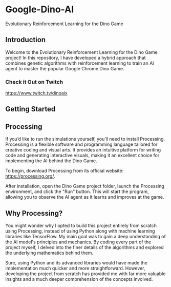 # Google-Dino-AI
Evolutionary Reinforcement Learning for the Dino Game

## Introduction
Welcome to the Evolutionary Reinforcement Learning for the Dino Game project! In this repository, I have developed a hybrid approach that combines genetic algorithms with reinforcement learning to train an AI agent to master the popular Google Chrome Dino Game.

### Check it Out on Twitch
https://www.twitch.tv/dinoaix

## Getting Started

## Processing
If you’d like to run the simulations yourself, you’ll need to install Processing. Processing is a flexible software and programming language tailored for creative coding and visual arts. It provides an intuitive platform for writing code and generating interactive visuals, making it an excellent choice for implementing the AI behind the Dino Game.

To begin, download Processing from its official website: https://processing.org/.

After installation, open the Dino Game project folder, launch the Processing environment, and click the "Run" button. This will start the program, allowing you to observe the AI agent as it learns and improves at the game.

## Why Processing?
You might wonder why I opted to build this project entirely from scratch using Processing, instead of using Python along with machine learning libraries like TensorFlow. My main goal was to gain a deep understanding of the AI model's principles and mechanics. By coding every part of the project myself, I delved into the finer details of the algorithms and explored the underlying mathematics behind them.

Sure, using Python and its advanced libraries would have made the implementation much quicker and more straightforward. However, developing the project from scratch has provided me with far more valuable insights and a much deeper comprehension of the concepts involved.
